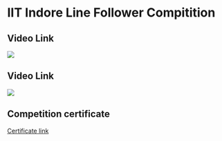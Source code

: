 # IIT Indore Line Follower Compitition


## Video Link

[![](http://img.youtube.com/vi/MubkihYZToU/0.jpg)](http://www.youtube.com/watch?v=MubkihYZToU "")


## Video Link

[![](http://img.youtube.com/vi/hBCIBw5hRKE/0.jpg)](http://www.youtube.com/watch?v=hBCIBw5hRKE "")

## Competition certificate

[Certificate link](https://drive.google.com/file/d/1vcg8ot-YOhRuoRKcLRLUBQTScIKe8IaD/view?usp=sharing)
